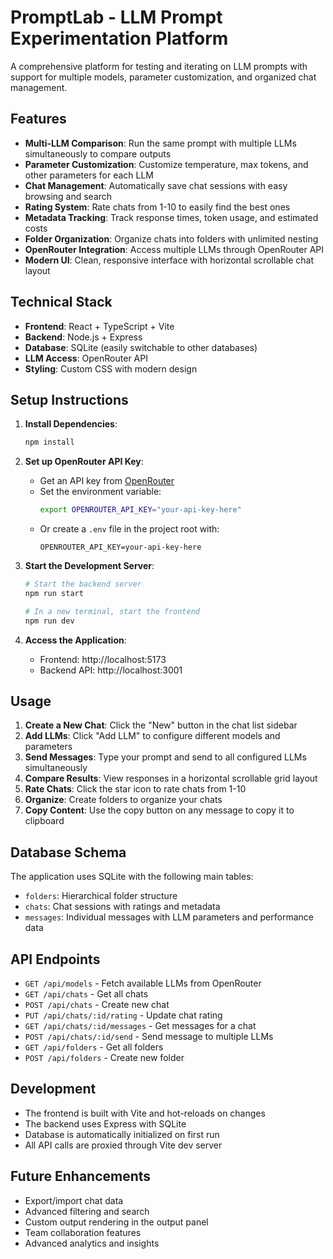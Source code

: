# PromptLab - LLM Prompt Experimentation Platform

A comprehensive platform for testing and iterating on LLM prompts with support for multiple models, parameter customization, and organized chat management.

## Features

- **Multi-LLM Comparison**: Run the same prompt with multiple LLMs simultaneously to compare outputs
- **Parameter Customization**: Customize temperature, max tokens, and other parameters for each LLM
- **Chat Management**: Automatically save chat sessions with easy browsing and search
- **Rating System**: Rate chats from 1-10 to easily find the best ones
- **Metadata Tracking**: Track response times, token usage, and estimated costs
- **Folder Organization**: Organize chats into folders with unlimited nesting
- **OpenRouter Integration**: Access multiple LLMs through OpenRouter API
- **Modern UI**: Clean, responsive interface with horizontal scrollable chat layout

## Technical Stack

- **Frontend**: React + TypeScript + Vite
- **Backend**: Node.js + Express
- **Database**: SQLite (easily switchable to other databases)
- **LLM Access**: OpenRouter API
- **Styling**: Custom CSS with modern design

## Setup Instructions

1. **Install Dependencies**:
   ```bash
   npm install
   ```

2. **Set up OpenRouter API Key**:
   - Get an API key from [OpenRouter](https://openrouter.ai/)
   - Set the environment variable:
     ```bash
     export OPENROUTER_API_KEY="your-api-key-here"
     ```
   - Or create a `.env` file in the project root with:
     ```
     OPENROUTER_API_KEY=your-api-key-here
     ```

3. **Start the Development Server**:
   ```bash
   # Start the backend server
   npm run start

   # In a new terminal, start the frontend
   npm run dev
   ```

4. **Access the Application**:
   - Frontend: http://localhost:5173
   - Backend API: http://localhost:3001

## Usage

1. **Create a New Chat**: Click the "New" button in the chat list sidebar
2. **Add LLMs**: Click "Add LLM" to configure different models and parameters
3. **Send Messages**: Type your prompt and send to all configured LLMs simultaneously
4. **Compare Results**: View responses in a horizontal scrollable grid layout
5. **Rate Chats**: Click the star icon to rate chats from 1-10
6. **Organize**: Create folders to organize your chats
7. **Copy Content**: Use the copy button on any message to copy it to clipboard

## Database Schema

The application uses SQLite with the following main tables:
- `folders`: Hierarchical folder structure
- `chats`: Chat sessions with ratings and metadata
- `messages`: Individual messages with LLM parameters and performance data

## API Endpoints

- `GET /api/models` - Fetch available LLMs from OpenRouter
- `GET /api/chats` - Get all chats
- `POST /api/chats` - Create new chat
- `PUT /api/chats/:id/rating` - Update chat rating
- `GET /api/chats/:id/messages` - Get messages for a chat
- `POST /api/chats/:id/send` - Send message to multiple LLMs
- `GET /api/folders` - Get all folders
- `POST /api/folders` - Create new folder

## Development

- The frontend is built with Vite and hot-reloads on changes
- The backend uses Express with SQLite
- Database is automatically initialized on first run
- All API calls are proxied through Vite dev server

## Future Enhancements

- Export/import chat data
- Advanced filtering and search
- Custom output rendering in the output panel
- Team collaboration features
- Advanced analytics and insights

